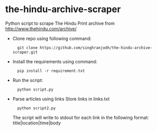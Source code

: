 # the-hindu-archive-scraper
Python script to scrape The Hindu Print archive from http://www.thehindu.com/archive/

- Clone repo using following command:
  ```
    git clone https://github.com/singhranjodh/the-hindu-archive-scraper.git
  ```
- Install the requirements using command:
  ```
    pip install -r requirement.txt
  ```
- Run the script:
  ```
    python script.py
  ```
- Parse articles using links
  Store links in links.txt
  ```
    python script2.py
  ```
  The script will write to stdout for each link in the following format: title|location|time|body
